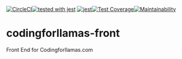 [![CircleCI](https://circleci.com/gh/coding-for-llamas/cfl-front.svg?style=svg)](https://circleci.com/gh/coding-for-llamas/cfl-front)[![tested with jest](https://img.shields.io/badge/tested_with-jest-99424f.svg)](https://github.com/facebook/jest) [![jest](https://jestjs.io/img/jest-badge.svg)](https://github.com/facebook/jest)[![Test Coverage](https://api.codeclimate.com/v1/badges/20bc6a995160a27740ef/test_coverage)](https://codeclimate.com/github/coding-for-llamas/cfl-front/test_coverage)[![Maintainability](https://api.codeclimate.com/v1/badges/20bc6a995160a27740ef/maintainability)](https://codeclimate.com/github/coding-for-llamas/cfl-front/maintainability)

# codingforllamas-front
Front End for Codingforllamas.com
